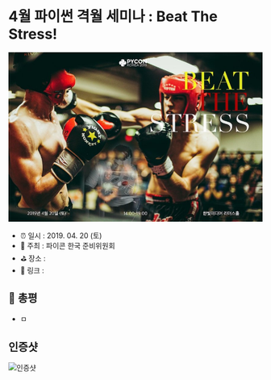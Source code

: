 # 4월 파이썬 격월 세미나 : Beat The Stress!

![4월 파이썬 격월 세미나 : Beat The Stress!](image.jpg)

- ⏰ 일시 : 2019. 04. 20 (토)
- 💁 주최 : 파이콘 한국 준비위원회
- ⛳ 장소 : 
- 🔗 링크 : 

## 👏 총평 

- ㅁ

## 인증샷

![인증샷](self.png)
